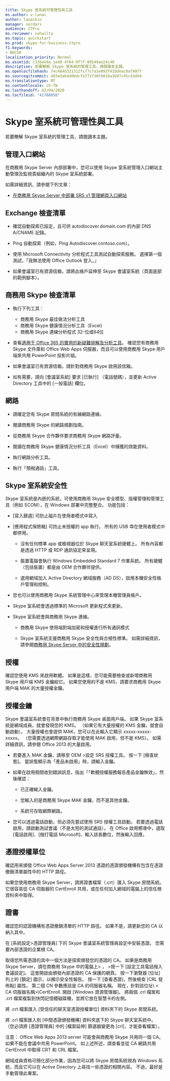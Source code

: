 ```yaml
---
title: Skype 室系統可管理性與工具
ms.author: v-lanac
author: lanachin
manager: serdars
audience: ITPro
ms.reviewer: sohailta
ms.topic: quickstart
ms.prod: skype-for-business-itpro
f1.keywords:
- NOCSH
localization_priority: Normal
ms.assetid: c336ee9a-1ed8-4f64-9f7f-89549ae24c40
description: 若要瞭解 Skype 室系統的管理工具，請閱讀本主題。
ms.openlocfilehash: 74c484b321312fc77c7a1e892f41bdeac8af49ff
ms.sourcegitcommit: dd3a3ab4ddbdcfe772f30fb01ba3b97c45c43dd4
ms.translationtype: MT
ms.contentlocale: zh-TW
ms.lasthandoff: 02/04/2020
ms.locfileid: "41768856"
---
```

# <a name="skype-room-system-manageability-and-tools"></a>Skype 室系統可管理性與工具
 
若要瞭解 Skype 室系統的管理工具，請閱讀本主題。
  
## <a name="administrative-portal"></a>管理入口網站

在商務用 Skype Server 內部部署中，您可以使用 Skype 室系統管理入口網站主動管理及監視貴組織內的 Skype 室系統部署。
  
如需詳細資訊，請參閱下列文章：
  
- [在商務用 Skype Server 中部署 SRS v1 管理網頁入口網站](../deploy-conferencing/room-system-v1-administrative-web-portal.md)
    
  
## <a name="exchange-checklist"></a>Exchange 檢查清單

- 確認自動探索已設定，且可供 autodiscover.domain.com 的內部 DNS A/CNAME 記錄。
    
- Ping 自動探索（例如，Ping Autodiscover.contoso.com）。
    
- 使用 Microsoft Connectivity 分析程式工具測試自動探索服務。 選擇第一個測試，「我無法使用 Office Outlook 登入。」
    
- 如果會議室已有資源信箱，請將此帳戶延伸至 Skype 會議室系統（頁面底部的範例腳本）。
    
## <a name="skype-for-business-checklist"></a>商務用 Skype 檢查清單

- 執行下列工具：
    
  - 商務用 Skype 最佳做法分析工具     
  - 商務用 Skype 健康情況分析工具（Excel）    
  - 商務用 Skype 連線分析程式 32-位或64位
    
- 查看[適用于 Office 365 的實用的新疑難排解及分析工具](https://blogs.technet.microsoft.com/educloud/2013/08/13/useful-new-troubleshooting-and-analysis-tools-for-office-365/)。 確認您有商務用 Skype 文件庫和 Office Web Apps 伺服器，而且可以使用商務用 Skype 用戶端來共用 PowerPoint 投影片組。
    
- 如果會議室已有資源信箱，請針對商務用 Skype 啟用該信箱。
    
- 如有需要，請向 [會議室系統] 要求 [已執行] （電話號碼），並更新 Active Directory 工具中的 [一般電話] 欄位。
    
## <a name="network"></a>網路

- 請確定您有 Skype 房間系統的有線網路連線。
    
- 閱讀商務用 Skype 的網路規劃指南。
    
- 從商務用 Skype 合作夥伴要求商務用 Skype 網路評量。
    
- 閱讀在商務用 Skype 健康情況分析工具（Excel）中捕獲的效能資料。
    
- 執行網路分析工具。
    
- 執行「預撥通話」工具。
    
## <a name="skype-room-system-security"></a>Skype 室系統安全性

Skype 室系統是內嵌的系統，可使用商務用 Skype 安全模型、版權管理和管理工具（例如 SCOM），在 Windows 部署中完整整合。 功能包括：
  
- [寫入篩選] 可防止磁片在使用者模式中寫入 
    
- [應用程式保險箱] 可防止未授權的 app 執行。 所有的 USB 埠在使用者模式中都停用。
    
  - 沒有任何標準 app 或檢視器位於 Skype 聊天室系統硬體上。 所有內容都是透過 HTTP 或 RDP 通訊協定來呈現。
    
  - 裝置電腦會執行 Windows Embedded Standard 7 作業系統。 所有硬體（包括裝置）都是由 OEM 合作夥伴提供。
    
  - 選用網域加入 Active Directory 網域服務（AD DS），啟用本機安全性帳戶管理和控制。
    
- 您也可以使用商務用 Skype 系統管理中心來管理本機管理員帳戶。
    
- Skype 室系統會透過標準的 Microsoft 更新程式來更新。
    
- Skype 室系統會與商務用 Skype 連線。
    
  - 商務用 Skype 使用端對端加密和授權進行所有通訊模式
    
  - Skype 室系統支援商務用 Skype 安全性與合規性標準。 如需詳細資訊，請參閱[商務用 Skype Server 中的安全性規劃](../../plan-your-deployment/security/security.md)。
    
## <a name="license"></a>授權

確認您使用 KMS 來啟用軟體。 如果是這樣，您可能需要檢查或新增商務用 Skype 用戶端 KMS 金鑰給它。 如果您使用的不是 KMS，請要求商務用 Skype 用戶端 MAK 的大量授權金鑰。
  
## <a name="license-keys"></a>授權金鑰

Skype 會議室系統會在背景中執行商務用 Skype 桌面用戶端。 如果 Skype 室系統是網域成員，就會發現您的 KMS。 （如果它有大量授權的 KMS 金鑰，就會自動啟動）。 大量授權也會提供 MAK，您可以在此輸入它顯示 xxxxx-xxxxx-xxxxx。 （您需要透過網際網路存取才能使用 MAK 啟用，但不是 KMS）。 如需詳細資訊，請參閱 Office 2013 的大量啟用。
  
- 若要進入 MAK 金鑰，請移至 OEM \>設定 SRS 授權工具。 按一下 [檢查狀態]。 當狀態顯示為「產品未啟用」時，請輸入金鑰。
    
- 如果在啟用期間收到錯誤訊息，指出「「軟體授權服務報告產品金鑰無效」，然後確認：
    
  - 已正確輸入金鑰。
    
  - 您輸入的是商務用 Skype MAK 金鑰，而不是其他金鑰。
    
  - 系統可存取網際網路。
    
- 您可以透過電話啟動，但必須先嘗試使用 SRS 授權工具啟動。 若要透過電話啟用，請啟動測試會議（不是太短的測試通話）。 在 Office 啟用嚮導中，選取 [電話啟用]、[撥打電話 Microsoft]、輸入該長數位，然後輸入回應。
    
## <a name="certificate-authority"></a>憑證授權單位

確認用來頒發 Office Web Apps Server 2013 憑證的憑證頒發機構有包含在憑證撤銷清單屬性中的 HTTP 路徑。
  
如果您使用商務用 Skype Server，請將證書檔案（.crt）匯入 Skype 房間系統。 它很容易從 CA 伺服器的 CertEnroll 共用，或在任何加入網域的電腦上的信任根資料夾中取得。
  
## <a name="certificates"></a>證書

確認您的認證機構有憑證撤銷清單的 HTTP 路徑。 如果不是，請更新您的 CA 以納入其中。
  
在 [系統設定\>憑證管理員] 下的 Skype 會議室系統管理員設定中安裝憑證。 您需要內部憑證的企業根 CA。
  
取得您所需憑證的其中一個方法是探索頒發您的憑證的 CA。 如果是商務用 Skype Server，請在商務用 Skype 中的電腦上\> ， \>按一下 [設定工具電話撥入會議設定]。 這會開啟由頒發內部憑證的 CA 保護的網頁。 按一下瀏覽器 [位址] 列上的 [鎖定] 圖示，以顯示安全性報告。 按一下 [查看憑證]，然後檢查 [CRL 發佈點] 屬性。 第二個 CN 參數應該是 CA 的伺服器名稱。 現在，針對該位址\\ \< CA 伺服器名稱\>\CertEnroll. 開啟 [Windows 資源管理器]。 將兩個 .crl 檔案和 .crt 檔案複製到快閃記憶體磁碟機，並將它放在智慧卡的左側。
  
將 .crt 檔案匯入 [受信任的聊天室憑證授權單位] 資料夾下的 Skype 房間系統。
  
將 .crl 檔案匯入到 [中間憑證頒發機構] 資料夾底下的 Skype 聊天室系統中。 （您必須將 [憑證管理員] 中的 [檔案延伸] 篩選器變更為 [crl]，才能查看檔案）。
  
注意： Office Web Apps 2013 server 可能會與商務用 Skype 共用同一個 CA。 如果不能在會議中共用 PowerPoint。 如上述所述，請查看並從 CA 網路共用 CertEnroll 中取得 CRT 和 CRL 檔案。 
  
網域成員資格可簡化部分作業，因為您可以將 Skype 房間系統視為 Windows 系統，而且它可以在 Active Directory 上尋找一些憑證的相關內容。 不過，最好是手動管理此專案。
  


